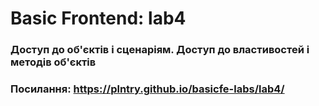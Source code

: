 # Basic Frontend: lab4
### Доступ до об'єктів і сценаріям. Доступ до властивостей і методів об'єктів
### Посилання: https://plntry.github.io/basicfe-labs/lab4/
